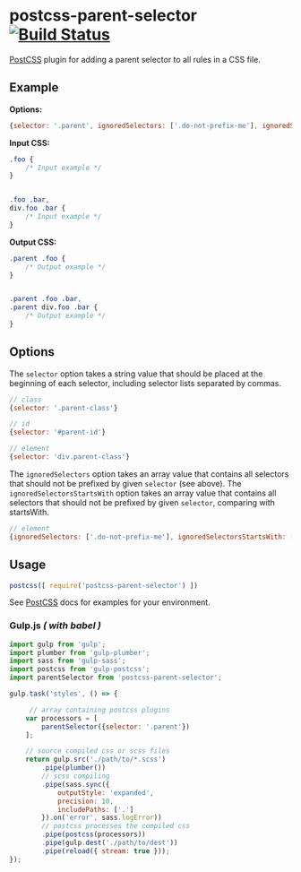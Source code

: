 # postcss-parent-selector [![Build Status][ci-img]][ci]

[PostCSS] plugin for adding a parent selector to all rules in a CSS file.

[PostCSS]: https://github.com/postcss/postcss
[ci-img]:  https://travis-ci.org/domwashburn/postcss-parent-selector.svg
[ci]:      https://travis-ci.org/domwashburn/postcss-parent-selector

## Example

**Options:**

```js
{selector: '.parent', ignoredSelectors: ['.do-not-prefix-me'], ignoredSelectorsStartsWith: ['.btn']}
```

**Input CSS:**

```css
.foo {
    /* Input example */
}


.foo .bar,
div.foo .bar {
    /* Input example */
}
```
**Output CSS:**

```css
.parent .foo {
    /* Output example */
}


.parent .foo .bar,
.parent div.foo .bar {
    /* Output example */
}
```
## Options
The `selector` option takes a string value that should be placed at the beginning of each selector, including selector lists separated by commas.

```js
// class
{selector: '.parent-class'}

// id
{selector: '#parent-id'}

// element
{selector: 'div.parent-class'}
```

The `ignoredSelectors` option takes an array value that contains all selectors that should not be prefixed by given `selector` (see above).
The `ignoredSelectorsStartsWith` option takes an array value that contains all selectors that should not be prefixed by given `selector`, comparing with startsWith.
```js
// element
{ignoredSelectors: ['.do-not-prefix-me'], ignoredSelectorsStartsWith: ['.btn']}
```

## Usage
```js
postcss([ require('postcss-parent-selector') ])
```

See [PostCSS] docs for examples for your environment.

### Gulp.js _( with babel )_

```js
import gulp from 'gulp';
import plumber from 'gulp-plumber';
import sass from 'gulp-sass';
import postcss from 'gulp-postcss';
import parentSelector from 'postcss-parent-selector';

gulp.task('styles', () => {

     // array containing postcss plugins
    var processors = [
        parentSelector({selector: '.parent'})
    ];

    // source compiled css or scss files
    return gulp.src('./path/to/*.scss')
        .pipe(plumber())
        // scss compiling
        .pipe(sass.sync({
            outputStyle: 'expanded',
            precision: 10,
            includePaths: ['.']
        }).on('error', sass.logError))
        // postcss processes the compiled css
        .pipe(postcss(processors))
        .pipe(gulp.dest('./path/to/dest'))
        .pipe(reload({ stream: true }));
});
```
